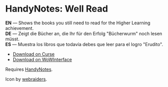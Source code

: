 HandyNotes: Well Read
==============================

**EN** — Shows the books you still need to read for the Higher Learning achievement.  
**DE** — Zeigt die Bücher an, die Ihr für den Erfolg "Bücherwurm" noch lesen müsst.  
**ES** — Muestra los libros que todavía debes que leer para el logro "Erudito".

* [Download on Curse](https://mods.curse.com/addons/wow/handynotes-well-read/)
* [Download on WoWInterface](http://www.wowinterface.com/downloads/info23359-HandyNotes-WellRead.html)

Requires [HandyNotes](https://mods.curse.com/addons/wow/handynotes/).

Icon by [webraiders](http://www.creattor.com/vectors/vector-book-icon-4491).
